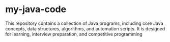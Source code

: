 # my-java-code
This repository contains a collection of Java programs, including core Java concepts, data structures, algorithms, and automation scripts. It is designed for learning, interview preparation, and competitive programming

